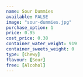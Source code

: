 ```yaml
---
name: Sour Dummies
available: FALSE
image: "sour-dummies.jpg"
purchase_option: 1
price: 0.95
cost_price: 0.38
container_water_weight: 919
container_sweets_weight: 0
type: [Chewy]
flavour: [Sour]
free: [Alcohol]
---
```

